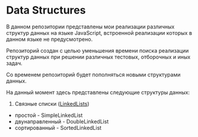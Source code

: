 # Data Structures

В данном репозитории представлены мои реализации различных структур данных на языке JavaScript, встроенной реализации которых в данном языке не предусмотрено.

Репозиторий создан с целью уменьшения времени поиска реализации структур данных при решении различных тестовых, отборочных и иных задач.

Со временем репозиторий будет пополняться новыми структурами данных.

На данный момент здесь представлены следующие структуры данных:
1. Связные списки ([LinkedLists](https://github.com/shsv382/dataStructures/tree/main/LinkedLists))
  - простой - SimpleLinkedList
  - двунаправленный - DoubleLinkedList
  - сортированный - SortedLinkedList
